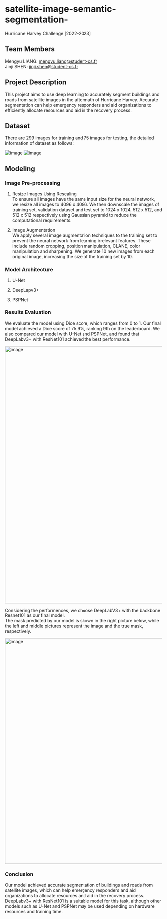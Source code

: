 # satellite-image-semantic-segmentation-
Hurricane Harvey Challenge [2022-2023]

## Team Members
Mengyu LIANG: mengyu.liang@student-cs.fr  
Jinji SHEN: jinji.shen@student-cs.fr

## Project Description
This project aims to use deep learning to accurately segment buildings and roads from satellite images in the aftermath of Hurricane Harvey. Accurate segmentation can help emergency responders and aid organizations to efficiently allocate resources and aid in the recovery process.

## Dataset
There are 299 images for training and 75 images for testing, the detailed information of dataset as follows:

![image](https://user-images.githubusercontent.com/103330181/235304648-33aa49b3-3ddc-404f-8e27-8bc351fd386c.png)
![image](https://user-images.githubusercontent.com/103330181/235304657-97e9bb82-279c-4fcc-9d64-f8c3ce330a9f.png)


## Modeling
### Image Pre-processing
1. Resize Images Using Rescaling  
To ensure all images have the same input size for the neural network, we resize all images to 4096 x 4096. We then downscale the images of training set, validation dataset and test set to 1024 x 1024, 512 x 512, and 512 x 512 respectively using Gaussian pyramid to reduce the computational requirements.

2. Image Augmentation  
We apply several image augmentation techniques to the training set to prevent the neural network from learning irrelevant features. These include random cropping, position manipulation, CLANE, color manipulation and sharpening. We generate 10 new images from each original image, increasing the size of the training set by 10.

### Model Architecture
1. U-Net

2. DeepLapv3+  

3. PSPNet


### Results Evaluation
We evaluate the model using Dice score, which ranges from 0 to 1. Our final model achieved a Dice score of 75.9%, ranking 9th on the leaderboard. We also compared our model with U-Net and PSPNet, and found that DeepLabv3+ with ResNet101 achieved the best performance.

<img width="823" alt="image" src="https://user-images.githubusercontent.com/103330181/235303710-70fac066-72a1-4bdb-8f46-fe751169d3d7.png">

Considering the performences, we choose DeepLabV3+ with the backbone Resnet101 as our final model.  
The mask predicted by our model is shown in the right picture below, while the left and middle pictures represent the image and the true mask, respectively.

<img width="722" alt="image" src="https://user-images.githubusercontent.com/103330181/235303800-ab0afaac-c2f8-448d-84bf-b5bf33c9a522.png">

### Conclusion
Our model achieved accurate segmentation of buildings and roads from satellite images, which can help emergency responders and aid organizations to allocate resources and aid in the recovery process. DeepLabv3+ with ResNet101 is a suitable model for this task, although other models such as U-Net and PSPNet may be used depending on hardware resources and training time.

